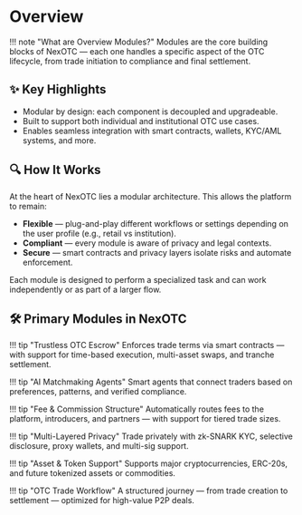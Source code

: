 # Overview

!!! note "What are Overview Modules?"
    Modules are the core building blocks of NexOTC — each one handles a specific aspect of the OTC lifecycle, from trade initiation to compliance and final settlement.

<h2>✨ Key Highlights</h2>

- Modular by design: each component is decoupled and upgradeable.
- Built to support both individual and institutional OTC use cases.
- Enables seamless integration with smart contracts, wallets, KYC/AML systems, and more.

<h2>🔍 How It Works</h2>

At the heart of NexOTC lies a modular architecture. This allows the platform to remain:

- **Flexible** — plug-and-play different workflows or settings depending on the user profile (e.g., retail vs institution).
- **Compliant** — every module is aware of privacy and legal contexts.
- **Secure** — smart contracts and privacy layers isolate risks and automate enforcement.

Each module is designed to perform a specialized task and can work independently or as part of a larger flow.

<h2>🛠️ Primary Modules in NexOTC</h2>

!!! tip "Trustless OTC Escrow"
    Enforces trade terms via smart contracts — with support for time-based execution, multi-asset swaps, and tranche settlement.

!!! tip "AI Matchmaking Agents"
    Smart agents that connect traders based on preferences, patterns, and verified compliance.

!!! tip "Fee & Commission Structure"
    Automatically routes fees to the platform, introducers, and partners — with support for tiered trade sizes.

!!! tip "Multi-Layered Privacy"
    Trade privately with zk-SNARK KYC, selective disclosure, proxy wallets, and multi-sig support.

!!! tip "Asset & Token Support"
    Supports major cryptocurrencies, ERC-20s, and future tokenized assets or commodities.

!!! tip "OTC Trade Workflow"
    A structured journey — from trade creation to settlement — optimized for high-value P2P deals.
